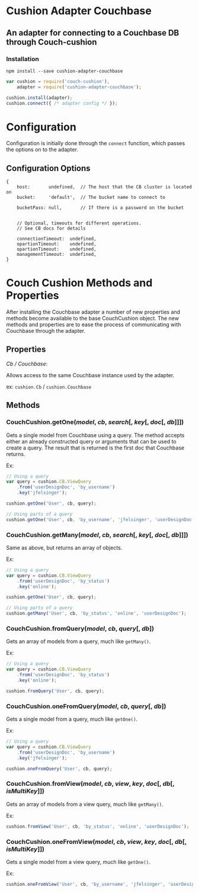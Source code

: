 # Cushion Adapter Couchbase
## An adapter for connecting to a Couchbase DB through Couch-cushion

### Installation

```
npm install --save cushion-adapter-couchbase
```

```javascript
var cushion = require('couch-cushion'),
    adapter = require('cushion-adapter-couchbase');

cushion.install(adapter);
cushion.connect({ /* adapter config */ });
```


# Configuration

Configuration is initially done through the `connect` function, which passes the
options on to the adapter.

## Configuration Options

```
{
    host:       undefined,  // The host that the CB cluster is located on
    bucket:     'default',  // The bucket name to connect to

    bucketPass: null,       // If there is a password on the bucket


    // Optional, timeouts for different operations.
    // See CB docs for details

    connectionTimeout:  undefined,
    opartionTimeout:    undefined,
    opartionTimeout:    undefined,
    managementTimeout:  undefined,
}
```


# Couch Cushion Methods and Properties

After installing the Couchbase adapter a number of new properties and methods
become available to the base CouchCushion object. The new methods and properties
are to ease the process of communicating with Couchbase through the adapter.

## Properties

*Cb / Couchbase*:

Allows access to the same Couchbase instance used by the adapter.

ex: `cushion.Cb` / `cushion.Couchbase`


## Methods

### CouchCushion.getOne(*model*, *cb*, *search*[, *key*[, *doc*[, *db*]]])

Gets a single model from Couchbase using a query. The method accepts either an
already constructed query or arguments that can be used to create a query. The
result that is returned is the first doc that Couchbase returns.

Ex:

```javascript
// Using a query
var query = cushion.CB.ViewQuery
    .from('userDesignDoc', 'by_username')
    .key('jfelsinger');

cushion.getOne('User', cb, query);

// Using parts of a query
cushion.getOne('User', cb, 'by_username', 'jfelsinger', 'userDesignDoc');
```


### CouchCushion.getMany(*model*, *cb*, *search*[, *key*[, *doc*[, *db*]]])

Same as above, but returns an array of objects.

Ex:

```javascript
// Using a query
var query = cushion.CB.ViewQuery
    .from('userDesignDoc', 'by_status')
    .key('online');

cushion.getOne('User', cb, query);

// Using parts of a query
cushion.getMany('User', cb, 'by_status', 'online', 'userDesignDoc');
```


### CouchCushion.fromQuery(*model*, *cb*, *query*[, *db*])

Gets an array of models from a query, much like `getMany()`.

Ex:

```javascript
// Using a query
var query = cushion.CB.ViewQuery
    .from('userDesignDoc', 'by_status')
    .key('online');

cushion.fromQuery('User', cb, query);
```


### CouchCushion.oneFromQuery(*model*, *cb*, *query*[, *db*])

Gets a single model from a query, much like `getOne()`.

Ex:

```javascript
// Using a query
var query = cushion.CB.ViewQuery
    .from('userDesignDoc', 'by_username')
    .key('jfelsinger');

cushion.oneFromQuery('User', cb, query);
```


### CouchCushion.fromView(*model*, *cb*, *view*, *key*, *doc*[, *db*[, *isMultiKey*]])

Gets an array of models from a view query, much like `getMany()`.

Ex:

```javascript
cushion.fromView('User', cb, 'by_status', 'online', 'userDesignDoc');
```


### CouchCushion.oneFromView(*model*, *cb*, *view*, *key*, *doc*[, *db*[, *isMultiKey*]])

Gets a single model from a view query, much like `getOne()`.

Ex:

```javascript
cushion.oneFromView('User', cb, 'by_username', 'jfelsinger', 'userDesignDoc');
```
